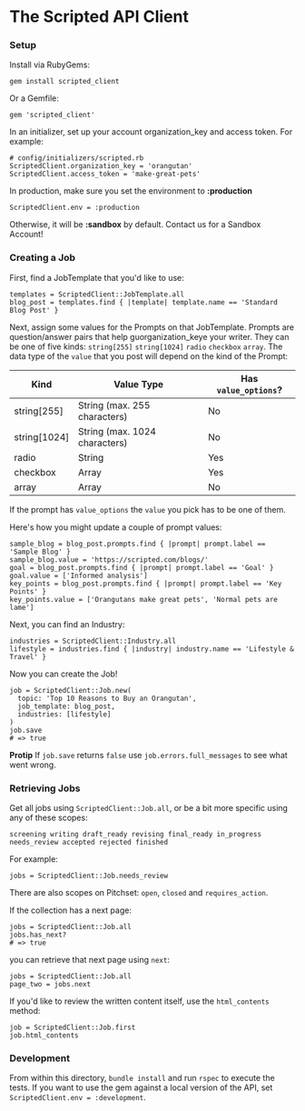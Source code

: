 # The Scripted API Client

### Setup

Install via RubyGems:

    gem install scripted_client

Or a Gemfile:

    gem 'scripted_client'

In an initializer, set up your account organization_key and access token. For example:

    # config/initializers/scripted.rb
    ScriptedClient.organization_key = 'orangutan'
    ScriptedClient.access_token = 'make-great-pets'

In production, make sure you set the environment to **:production**

    ScriptedClient.env = :production

Otherwise, it will be **:sandbox** by default. Contact us for a Sandbox Account!

### Creating a Job

First, find a JobTemplate that you'd like to use:

    templates = ScriptedClient::JobTemplate.all
    blog_post = templates.find { |template| template.name == 'Standard Blog Post' }

Next, assign some values for the Prompts on that JobTemplate. Prompts are question/answer pairs that help guorganization_keye your writer. They can be one of five kinds: `string[255]` `string[1024]` `radio` `checkbox` `array`. The data type of the `value` that you post will depend on the kind of the Prompt:

| Kind         | Value Type                    | Has `value_options`? |
|--------------|-------------------------------|----------------------|
| string[255]  | String (max. 255 characters)  | No                   |
| string[1024] | String (max. 1024 characters) | No                   |
| radio        | String                        | Yes                  |
| checkbox     | Array                         | Yes                  |
| array        | Array                         | No                   |

If the prompt has `value_options` the `value` you pick has to be one of them.

Here's how you might update a couple of prompt values:

    sample_blog = blog_post.prompts.find { |prompt| prompt.label == 'Sample Blog' }
    sample_blog.value = 'https://scripted.com/blogs/'
    goal = blog_post.prompts.find { |prompt| prompt.label == 'Goal' }
    goal.value = ['Informed analysis']
    key_points = blog_post.prompts.find { |prompt| prompt.label == 'Key Points' }
    key_points.value = ['Orangutans make great pets', 'Normal pets are lame']

Next, you can find an Industry:

    industries = ScriptedClient::Industry.all
    lifestyle = industries.find { |industry| industry.name == 'Lifestyle & Travel' }

Now you can create the Job!

    job = ScriptedClient::Job.new(
      topic: 'Top 10 Reasons to Buy an Orangutan',
      job_template: blog_post,
      industries: [lifestyle]
    )
    job.save
    # => true

**Protip** If `job.save` returns `false` use `job.errors.full_messages` to see what went wrong.

### Retrieving Jobs

Get all jobs using `ScriptedClient::Job.all`, or be a bit more specific using any of these scopes:

    screening writing draft_ready revising final_ready in_progress needs_review accepted rejected finished

For example:

    jobs = ScriptedClient::Job.needs_review

There are also scopes on Pitchset: `open`, `closed` and `requires_action`.

If the collection has a next page:

    jobs = ScriptedClient::Job.all
    jobs.has_next?
    # => true

you can retrieve that next page using `next`:

    jobs = ScriptedClient::Job.all
    page_two = jobs.next

If you'd like to review the written content itself, use the `html_contents` method:

    job = ScriptedClient::Job.first
    job.html_contents

### Development

From within this directory, `bundle install` and run `rspec` to execute the tests. If you want to use the gem against a local version of the API, set `ScriptedClient.env = :development`.
